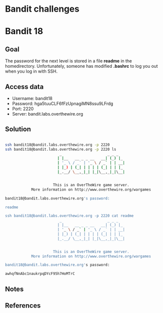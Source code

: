 
# Bandit challenges
# Bandit 18 #

## Goal

The password for the next level is stored in a file **readme** in the homedirectory. Unfortunately, someone has modified **.bashrc** to log you out when you log in with SSH.
## Access data

+ Username: bandit18
+ Password: hga5tuuCLF6fFzUpnagiMN8ssu9LFrdg
+ Port: 2220
+ Server: bandit.labs.overthewire.org
## Solution

```bash

ssh bandit18@bandit.labs.overthewire.org -p 2220
ssh bandit18@bandit.labs.overthewire.org -p 2220 ls
                         _                     _ _ _
                        | |__   __ _ _ __   __| (_) |_
                        | '_ \ / _` | '_ \ / _` | | __|
                        | |_) | (_| | | | | (_| | | |_
                        |_.__/ \__,_|_| |_|\__,_|_|\__|


                      This is an OverTheWire game server.
            More information on http://www.overthewire.org/wargames

bandit18@bandit.labs.overthewire.org's password:

readme

ssh bandit18@bandit.labs.overthewire.org -p 2220 cat readme
                         _                     _ _ _
                        | |__   __ _ _ __   __| (_) |_
                        | '_ \ / _` | '_ \ / _` | | __|
                        | |_) | (_| | | | | (_| | | |_
                        |_.__/ \__,_|_| |_|\__,_|_|\__|


                      This is an OverTheWire game server.
            More information on http://www.overthewire.org/wargames

bandit18@bandit.labs.overthewire.org's password:

awhqfNnAbc1naukrpqDYcF95h7HoMTrC

````

## Notes

## References